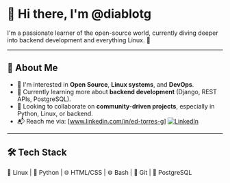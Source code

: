 # 👋 Hi there, I'm @diablotg
I'm a passionate learner of the open-source world, currently diving deeper into backend development and everything Linux. 🚀

---

## 🧠 About Me

- 👀 I'm interested in **Open Source**, **Linux systems**, and **DevOps**.
- 🌱 Currently learning more about **backend development** (Django, REST APIs, PostgreSQL).
- 🤝 Looking to collaborate on **community-driven projects**, especially in Python, Linux, or backend.
- 📬 Reach me via: [www.linkedin.com/in/ed-torres-g] [![LinkedIn](https://img.shields.io/badge/LinkedIn-Visit-blue?style=flat&logo=linkedin)](https://www.linkedin.com/in/ed-torres-g)
---

## 🛠️ Tech Stack

🐧 Linux | 🐍 Python | 🌐 HTML/CSS | ⚙️ Bash | 🔄 Git | 🐘 PostgreSQL
